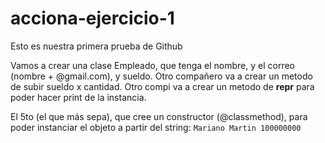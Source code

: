 # acciona-ejercicio-1

Esto es nuestra primera prueba de Github

Vamos a crear una clase Empleado, que tenga el nombre, y el correo (nombre + @gmail.com), y sueldo. Otro compañero va a crear un metodo de subir sueldo x cantidad. Otro compi va a crear un metodo de __repr__ para poder hacer print de la instancia.

El 5to (el que más sepa), que cree un constructor (@classmethod), para poder instanciar el objeto a partir del string: `Mariano Martin 100000000`